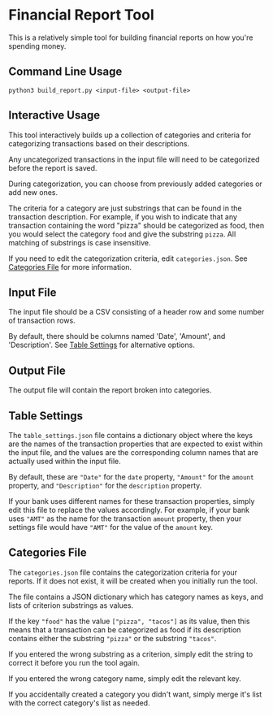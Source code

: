 # Financial Report Tool

This is a relatively simple tool for building financial reports on how you're spending money.

## Command Line Usage

```
python3 build_report.py <input-file> <output-file>
```

## Interactive Usage

This tool interactively builds up a collection of categories and criteria for categorizing transactions based on their descriptions.

Any uncategorized transactions in the input file will need to be categorized before the report is saved.

During categorization, you can choose from previously added categories or add new ones.

The criteria for a category are just substrings that can be found in the transaction description. For example, if you wish to indicate that any transaction containing the word "pizza" should be categorized as food, then you would select the category `food` and give the substring `pizza`. All matching of substrings is case insensitive.

If you need to edit the categorization criteria, edit `categories.json`. See [Categories File](#categoriesfile) for more information.

## Input File

The input file should be a CSV consisting of a header row and some number of transaction rows.

By default, there should be columns named 'Date', 'Amount', and 'Description'. See [Table Settings](#tablesettings) for alternative options.

## Output File

The output file will contain the report broken into categories.

## Table Settings

The `table_settings.json` file contains a dictionary object where the keys are the names of the transaction properties that are expected to exist within the input file, and the values are the corresponding column names that are actually used within the input file.

By default, these are `"Date"` for the `date` property, `"Amount"` for the `amount` property, and `"Description"` for the `description` property.

If your bank uses different names for these transaction properties, simply edit this file to replace the values accordingly. For example, if your bank uses `"AMT"` as the name for the transaction `amount` property, then your settings file would have `"AMT"` for the value of the `amount` key.

## Categories File

The `categories.json` file contains the categorization criteria for your reports. If it does not exist, it will be created when you initially run the tool.

The file contains a JSON dictionary which has category names as keys, and lists of criterion substrings as values.

If the key `"food"` has the value `["pizza", "tacos"]` as its value, then this means that a transaction can be categorized as food if its description contains either the substring `"pizza"` or the substring `"tacos"`.

If you entered the wrong substring as a criterion, simply edit the string to correct it before you run the tool again.

If you entered the wrong category name, simply edit the relevant key.

If you accidentally created a category you didn't want, simply merge it's list with the correct category's list as needed.
